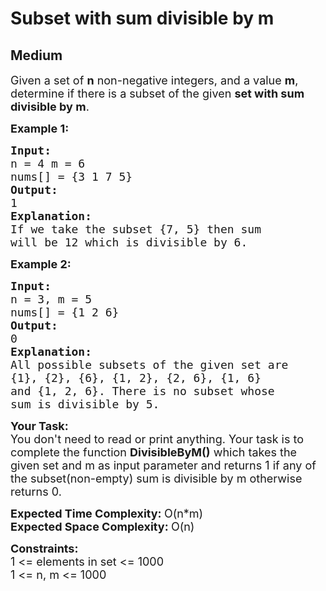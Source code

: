 # Subset with sum divisible by m
## Medium 
<div class="problem-statement">
                <p></p><p><span style="font-size:18px">Given a set of <strong>n</strong> non-negative&nbsp;integers, and a value <strong>m</strong>, determine if there is a subset of the given <strong>set with sum divisible by m</strong>.</span></p>

<p><span style="font-size:18px"><strong>Example 1:</strong></span></p>

<pre><span style="font-size:18px"><strong>Input: 
</strong>n = 4 m = 6 
nums[] = {3 1 7 5}
<strong>Output:
</strong>1
<strong>Explanation:
</strong>If we take the subset {7, 5} then sum
will be 12 which is divisible by 6.</span>
</pre>

<p><span style="font-size:18px"><strong>Example 2:</strong></span></p>

<pre><span style="font-size:18px"><strong>Input:
</strong>n = 3, m = 5
nums[] = {1 2 6}
<strong>Output:
</strong>0
<strong>Explanation: </strong>
All possible subsets of the given set are 
{1}, {2}, {6}, {1, 2}, {2, 6}, {1, 6}
and {1, 2, 6}. There is no subset whose
sum is divisible by 5.</span>
</pre>

<p><span style="font-size:18px"><strong>Your Task:</strong><br>
You don't need to read or print anything. Your task is to complete the function&nbsp;<strong>DivisibleByM()</strong>&nbsp;which takes the given set and m as input parameter and returns 1 if any of the subset(non-empty) sum is divisible by m otherwise returns 0.</span></p>

<p><span style="font-size:18px"><strong>Expected Time Complexity:&nbsp;</strong>O(n*m)<br>
<strong>Expected Space Complexity:&nbsp;</strong>O(n)</span></p>

<p><span style="font-size:18px"><strong>Constraints:</strong><br>
1 &lt;= elements in set &lt;= 1000<br>
1 &lt;= n, m &lt;= 1000</span></p>
 <p></p>
            </div>